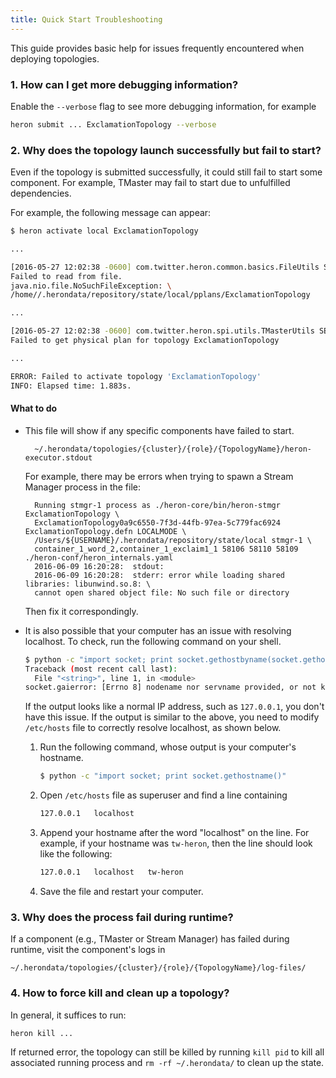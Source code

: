 ```yaml
---
title: Quick Start Troubleshooting 
---
```


This guide provides basic help for issues frequently encountered when deploying topologies.

### 1. How can I get more debugging information?

Enable the `--verbose` flag to see more debugging information, for example

```bash
heron submit ... ExclamationTopology --verbose        
```

### 2. Why does the topology launch successfully but fail to start?

Even if the topology is submitted successfully, it could still fail to
start some component. For example, TMaster may fail to start due to unfulfilled
dependencies. 

For example, the following message can appear:

```bash
$ heron activate local ExclamationTopology

...

[2016-05-27 12:02:38 -0600] com.twitter.heron.common.basics.FileUtils SEVERE: \
Failed to read from file.
java.nio.file.NoSuchFileException: \
/home//.herondata/repository/state/local/pplans/ExclamationTopology

...

[2016-05-27 12:02:38 -0600] com.twitter.heron.spi.utils.TMasterUtils SEVERE: \
Failed to get physical plan for topology ExclamationTopology

... 

ERROR: Failed to activate topology 'ExclamationTopology'
INFO: Elapsed time: 1.883s.
```

#### What to do

* This file will show if any specific components have failed to start.

        ~/.herondata/topologies/{cluster}/{role}/{TopologyName}/heron-executor.stdout

    For example, there may be errors when trying to spawn a Stream Manager process in the file:
    
        Running stmgr-1 process as ./heron-core/bin/heron-stmgr ExclamationTopology \
        ExclamationTopology0a9c6550-7f3d-44fb-97ea-5c779fac6924 ExclamationTopology.defn LOCALMODE \
        /Users/${USERNAME}/.herondata/repository/state/local stmgr-1 \
        container_1_word_2,container_1_exclaim1_1 58106 58110 58109 ./heron-conf/heron_internals.yaml
        2016-06-09 16:20:28:  stdout: 
        2016-06-09 16:20:28:  stderr: error while loading shared libraries: libunwind.so.8: \
        cannot open shared object file: No such file or directory

    Then fix it correspondingly.
    
* It is also possible that your computer has an issue with resolving localhost.
To check, run the following command on your shell. 
    
    ```bash
    $ python -c "import socket; print socket.gethostbyname(socket.gethostname())"
    Traceback (most recent call last):
      File "<string>", line 1, in <module>
    socket.gaierror: [Errno 8] nodename nor servname provided, or not known
    ```
    
    If the output looks like a normal IP address, such as `127.0.0.1`, 
    you don't have this issue.
    If the output is similar to the above, you need to modify `/etc/hosts`
    file to correctly resolve localhost, as shown below. 
    
    1. Run the following command, whose output is your computer's hostname.
    
        ```bash
        $ python -c "import socket; print socket.gethostname()"
        ```
    
    2. Open `/etc/hosts` file as superuser and find a line containing
    
        ```bash
        127.0.0.1	localhost
        ```
    
    3. Append your hostname after the word "localhost" on the line. 
    For example, if your hostname was `tw-heron`, then the line should
    look like the following:
    
        ```bash
        127.0.0.1   localhost   tw-heron
        ```
        
    4. Save the file and restart your computer.
    
### 3. Why does the process fail during runtime? 

If a component (e.g., TMaster or Stream Manager) has failed during runtime, visit the component's logs in
    
    ~/.herondata/topologies/{cluster}/{role}/{TopologyName}/log-files/

### 4. How to force kill and clean up a topology?

In general, it suffices to run:
        
    heron kill ...

If returned error, the topology can still be killed by running 
    `kill pid` to kill all associated running process and `rm -rf ~/.herondata/` 
    to clean up the state.
